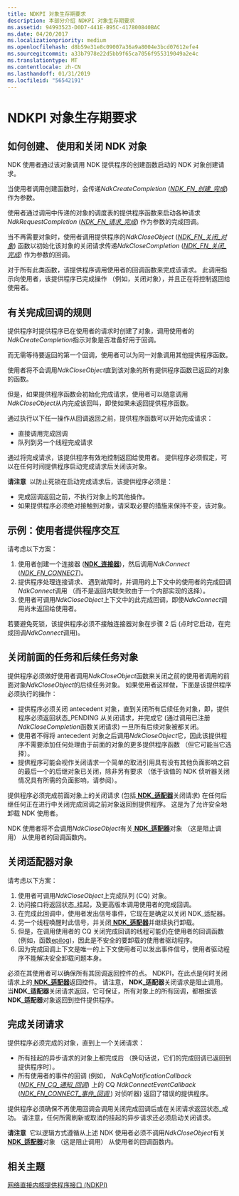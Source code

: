 ```yaml
---
title: NDKPI 对象生存期要求
description: 本部分介绍 NDKPI 对象生存期要求
ms.assetid: 94993523-D0D7-441E-B95C-417800840BAC
ms.date: 04/20/2017
ms.localizationpriority: medium
ms.openlocfilehash: d8b59e31e8c09007a36a9a8004e3bcd07612efe4
ms.sourcegitcommit: a33b7978e22d5bb9f65ca7056f955319049a2e4c
ms.translationtype: MT
ms.contentlocale: zh-CN
ms.lasthandoff: 01/31/2019
ms.locfileid: "56542191"
---
```

# <a name="ndkpi-object-lifetime-requirements"></a>NDKPI 对象生存期要求


## <a name="how-ndk-objects-are-created-used-and-closed"></a>如何创建、 使用和关闭 NDK 对象


NDK 使用者通过该对象调用 NDK 提供程序的创建函数启动的 NDK 对象创建请求。

当使用者调用创建函数时，会传递*NdkCreateCompletion* ([*NDK\_FN\_创建\_完成*](https://msdn.microsoft.com/library/windows/hardware/hh439871)) 作为参数。

使用者通过调用中传递的对象的调度表的提供程序函数来启动各种请求*NdkRequestCompletion* ([*NDK\_FN\_请求\_完成*](https://msdn.microsoft.com/library/windows/hardware/hh439912)) 作为参数的完成回调。

当不再需要对象时，使用者调用提供程序的*NdkCloseObject* ([*NDK\_FN\_关闭\_对象*](https://msdn.microsoft.com/library/windows/hardware/hh439863)) 函数以初始化该对象的关闭请求传递*NdkCloseCompletion* ([*NDK\_FN\_关闭\_完成*](https://msdn.microsoft.com/library/windows/hardware/hh439862)) 作为参数的回调。

对于所有此类函数，该提供程序调用使用者的回调函数来完成该请求。 此调用指示向使用者，该提供程序已完成操作 （例如，关闭对象），并且正在将控制返回给使用者。

## <a name="the-rules-for-completion-callbacks"></a>有关完成回调的规则


提供程序时提供程序已在使用者的请求时创建了对象，调用使用者的*NdkCreateCompletion*指示对象是否准备好用于回调。

而无需等待要返回的第一个回调，使用者可以为同一对象调用其他提供程序函数。

使用者将不会调用*NdkCloseObject*直到该对象的所有提供程序函数已返回的对象的函数。

但是，如果提供程序函数会初始化完成请求，使用者可以随意调用*NdkCloseObject*从内完成该回叫，即使如果未返回提供程序函数。

通过执行以下任一操作从回调返回之前，提供程序函数可以开始完成请求：

-   直接调用完成回调
-   队列到另一个线程完成请求

通过将完成请求，该提供程序有效地控制返回给使用者。 提供程序必须假定，可以在任何时间提供程序启动完成请求后关闭该对象。

**请注意**  以防止死锁在启动完成请求后，该提供程序必须是：

-   完成回调返回之前，不执行对象上的其他操作。
-   如果提供程序必须绝对接触到对象，请采取必要的措施来保持不变，该对象。

 

## <a name="example-consumer-provider-interaction"></a>示例：使用者提供程序交互


请考虑以下方案：

1.  使用者创建一个连接器 ([**NDK\_连接器**](https://msdn.microsoft.com/library/windows/hardware/hh439852))，然后调用*NdkConnect* ([*NDK\_FN\_CONNECT*](https://msdn.microsoft.com/library/windows/hardware/hh439865))。
2.  提供程序处理连接请求、 遇到故障时，并调用的上下文中的使用者的完成回调*NdkConnect*调用 （而不是返回内联失败由于一个内部实现的选择）。
3.  使用者可调用*NdkCloseObject*上下文中的此完成回调，即使*NdkConnect*调用尚未返回给使用者。

若要避免死锁，该提供程序必须不接触连接器对象在步骤 2 后 (点时它启动，在完成回调*NdkConnect*调用)。

## <a name="closing-antecedent-and-successor-objects"></a>关闭前面的任务和后续任务对象


提供程序必须做好使用者调用*NdkCloseObject*函数来关闭之前的使用者调用的前面对象*NdkCloseObject*的后续任务对象。 如果使用者这样做，下面是该提供程序必须执行的操作：

-   提供程序必须关闭 antecedent 对象，直到关闭所有后续任务对象，即，提供程序必须返回状态\_PENDING 从关闭请求，并完成它 (通过调用已注册*NdkCloseCompletion*函数关闭请求) 一旦所有后续对象被都关闭。
-   使用者不得将 antecedent 对象之后调用*NdkCloseObject*它，因此该提供程序不需要添加任何处理由于前面的对象的更多提供程序函数 （但它可能当它选择）。
-   提供程序可能会视作关闭请求一个简单的取消引用具有没有其他负面影响之前的最后一个的后继对象已关闭，除非另有要求 （低于该值的 NDK 侦听器关闭情况具有所需的负面影响，请参阅）。

提供程序必须完成前面对象上的关闭请求 (包括[ **NDK\_适配器**](https://msdn.microsoft.com/library/windows/hardware/hh439848)关闭请求) 在任何后继任何正在进行中关闭完成回调之前对象返回到提供程序。 这是为了允许安全地卸载 NDK 使用者。

NDK 使用者将不会调用*NdkCloseObject*有关[ **NDK\_适配器**](https://msdn.microsoft.com/library/windows/hardware/hh439848)对象 （这是阻止调用） 从使用者的回调函数内。

## <a name="closing-adapter-objects"></a>关闭适配器对象


请考虑以下方案：

1.  使用者可调用*NdkCloseObject*上完成队列 (CQ) 对象。
2.  访问接口将返回状态\_挂起，及更高版本调用使用者的完成回调。
3.  在完成此回调中，使用者发出信号事件，它现在是确定以关闭 NDK\_适配器。
4.  另一个线程唤醒时此信号，并关闭[ **NDK\_适配器**](https://msdn.microsoft.com/library/windows/hardware/hh439848)并继续执行卸载。
5.  但是，在调用使用者的 CQ 关闭完成回调的线程可能仍在使用者的回调函数 (例如，函数[epilog](https://msdn.microsoft.com/library/tawsa7cb.aspx))，因此是不安全的要卸载的使用者驱动程序。
6.  因为完成回调上下文是唯一的上下文使用者可以发出事件信号，使用者驱动程序不能解决安全卸载问题本身。

必须在其使用者可以确保所有其回调返回控件的点。 NDKPI，在此点是何时关闭请求上的[ **NDK\_适配器**](https://msdn.microsoft.com/library/windows/hardware/hh439848)返回控件。 请注意， **NDK\_适配器**关闭请求是阻止调用。 当**NDK\_适配器**关闭请求返回，它可保证，所有对象上的所有回调，都根据该**NDK\_适配器**对象返回到控件提供程序。

## <a name="completing-close-requests"></a>完成关闭请求


提供程序必须完成的对象，直到上一个关闭请求：

-   所有挂起的异步请求的对象上都完成后 （换句话说，它们的完成回调已返回到提供程序时）。
-   所有使用者的事件的回调 (例如， *NdkCqNotificationCallback* ([*NDK\_FN\_CQ\_通知\_回调*](https://msdn.microsoft.com/library/windows/hardware/hh439870)) 上的 CQ *NdkConnectEventCallback* ([*NDK\_FN\_CONNECT\_事件\_回调* ](https://msdn.microsoft.com/library/windows/hardware/hh439867)) 对侦听器) 返回了错误的提供程序。

提供程序必须确保不再使用回调会调用关闭完成回调后或在关闭请求返回状态\_成功。 请注意，任何所需刷新或取消的挂起的异步请求还必须启动关闭请求。

**请注意**  它以逻辑方式遵循从上述 NDK 使用者必须不调用*NdkCloseObject*有关[ **NDK\_适配器**](https://msdn.microsoft.com/library/windows/hardware/hh439848)对象 （这是阻止调用） 从使用者的回调函数内。

 

## <a name="related-topics"></a>相关主题


[网络直接内核提供程序接口 (NDKPI)](network-direct-kernel-programming-interface--ndkpi-.md)

 

 






